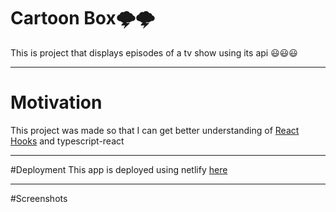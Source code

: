 # Cartoon Box🌩️🌩️

This is project that displays episodes of a tv show using its api 😃😃😃

---

# Motivation

This project was made so that I can get better understanding of [React Hooks](https://reactjs.org/docs/hooks-intro.html) and typescript-react

---

#Deployment
This app is deployed using netlify [here]()

---

#Screenshots
